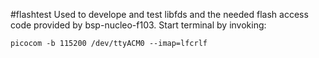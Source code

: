 #flashtest
Used to develope and test libfds and the needed flash access code provided by bsp-nucleo-f103. 
Start terminal by invoking: 
    
    picocom -b 115200 /dev/ttyACM0 --imap=lfcrlf